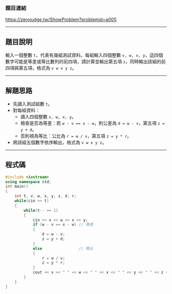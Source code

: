 ### 題目連結  
https://zerojudge.tw/ShowProblem?problemid=a005

---

## 題目說明  

輸入一個整數 `t`，代表有幾組測試資料。每組輸入四個整數 `v, w, x, y`，這四個數字可能是等差或等比數列的前四項，請計算並輸出第五項 `z`，同時輸出該組的前四項與第五項，格式為 `v w x y z`。

---

## 解題思路  

- 先讀入測試組數 `t`。
- 對每組資料：
  - 讀入四個整數 `v, w, x, y`。
  - 檢查是否為等差：若 `w - v == x - w`，則公差為 `d = w - v`，第五項 `z = y + d`。
  - 否則視為等比：公比為 `r = w / v`，第五項 `z = y * r`。
- 將該組五個數字依序輸出，格式為 `v w x y z`。

---

## 程式碼  

```cpp
#include <iostream>
using namespace std;
int main()
{
    int t, v, w, x, y, z, d, r;
    while(cin >> t)
    {
        while(t-- >= 1)
        {
            cin >> v >> w >> x >> y;
            if (w - v == x - w) // 等差
            {
                d = w - v;
                z = y + d;
            }
            else                // 等比
            {
                r = w / v;
                z = y * r;
            }
            cout << v << " " << w << " " << x << " " << y << " " << z << '\n';
        }
    }
}
